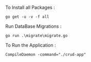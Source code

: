 To Install all Packages :

    go get -u -v -f all

Run DataBase Migrations :

    go run .\migrate\migrate.go 

To Run the Application :

    CompileDaemon -command="./crud-app"